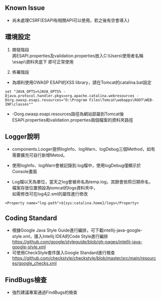 ## Known Issue
* 尚未處理CSRF(ESAPI有相關API可以使用，若之後有空會導入)

## 環境設定  

1. 開發階段  
將ESAPI.properties及validation.properties放入C:\Users\使用者名稱\esapi\資料夾底下
即可正常使用  

2. 佈署階段  

* 為順利使用OWASP ESAPI的XSS library，請在Tomcat的catalina.bat設定

```
set "JAVA_OPTS=%JAVA_OPTS% -Djava.protocol.handler.pkgs=org.apache.catalina.webresources -Dorg.owasp.esapi.resources="D:\Program Files\Tomcat\webapps\ROOT\WEB-INF\classes""
```
* -Dorg.owasp.esapi.resources路徑為網站部屬到Tomcat後ESAPI.properties和validation.properties兩個檔案的資料夾路徑

## Logger說明
* components.Looger提供logInfo、logWarn、logDebug三個Method，如有需要擴充可自行新增Metod。

* 使用logInfo、logWarn會被記錄到.log檔中，使用logDebug僅顯示於Console畫面

* Log檔以天為單位，當天之log會被命名為temp.log，其餘會依照日期命名，檔案存放位置預設為tomcat的logs資料夾中，  
  如需修改可在log4j2.xml的屬性進行修改

```
<Property name="log-path">${sys:catalina.home}/logs</Property>
```

## Coding Standard  
* 根據Google Java Style Guide進行編排，可下載intellij-java-google-style.xml，匯入Intellij IDEA的Code Style進行編排  
https://github.com/google/styleguide/blob/gh-pages/intellij-java-google-style.xml  
* 可使用CheckStyle套件匯入Google Standard進行檢查
https://github.com/checkstyle/checkstyle/blob/master/src/main/resources/google_checks.xml

## FindBugs檢查
* 強烈建議專案通過FindBugs的檢查
